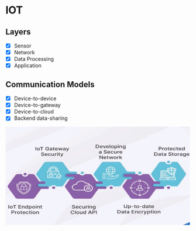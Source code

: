 
# IOT

## Layers

- [x] Sensor
- [x] Network
- [x] Data Processing
- [x] Application

## Communication Models

- [x] Device-to-device
- [x] Device-to-gateway
- [x] Device-to-cloud
- [x] Backend data-sharing

<p align="center">
  <img src="..\assets\images\iot.jpg" alt="IOT[1]">
</p>